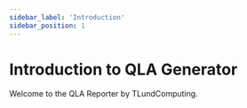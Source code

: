 ```yaml
---
sidebar_label: 'Introduction'
sidebar_position: 1
---
```


# Introduction to QLA Generator

Welcome to the QLA Reporter by TLundComputing.